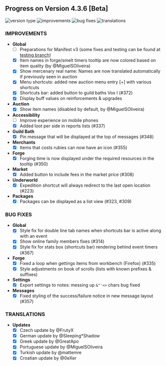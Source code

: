 ## Progress on Version 4.3.6 [Beta]

![version type](https://img.shields.io/badge/version-beta-yellow.svg?style=flat-square)
![improvements](https://img.shields.io/badge/improvements-13-green.svg?style=flat-square)
![bug fixes](https://img.shields.io/badge/bug%20fixes-6-red.svg?style=flat-square)
![translations](https://img.shields.io/badge/translations-6-blue.svg?style=flat-square)

### IMPROVEMENTS
- **Global**
	- [ ] Preparations for Manifest v3 (some fixes and testing can be found at [testing branch](https://github.com/DinoDevs/GladiatusCrazyAddon/tree/manifest-v3-testing))
	- [x] Item names in forge/smelt timers tooltip are now colored based on item quality (by @MiguelSOliveira)
	- [x] Show mercenary real name: Names are now translated automatically if previously seen in auction
	- [x] Menu shortcuts: added new auction menu entry [+] with various shortcuts
	- [x] Shortcuts bar: added button to guild baths Vox I (#372)
	- [x] Display buff values on reinforcements & upgrades
- **Auction**
	- [x] Show item names (disabled by default, by @MiguelSOliveira)
- **Accessibility**
	- [ ] Improve experience on mobile phones
	- [x] Added loot per side in reports lists (#337)
- **Guild Bath**
	- [x] Pin message that will be displayed at the top of messages (#348)
- **Merchants**
	- [x] Items that costs rubies can now have an icon (#355)
- **Forge**
	- [x] Forging time is now displayed under the required resources in the tooltip (#350)
- **Market**
	- [x] Added button to include fees in the market price (#308)
- **Underworld**
	- [x] Expedition shortcut will always redirect to the last open location (#223)
- **Packages**
	- [x] Packages can be displayed as a list view (#323, #309)

### BUG FIXES
- **Global**
	- [x] Style fix for double line tab names when shortcuts bar is active along with an event
	- [x] Show online family members fixes (#314)
	- [x] Style fix for stats box (shortcuts bar) rendering behind event timers (#367)
- **Forge**
	- [x] Fixed a loop when gettings items from workbench (Firefox) (#335)
	- [x] Style adjustments on book of scrolls (lists with known prefixes & suffixes)
- **Settings**
	- [x] Export settings to notes: messing up `&"'<>` chars bug fixed
- **Messages**
	- [x] Fixed styling of the success/failure notice in new message layout (#357)

### TRANSLATIONS
-  **Updates**
	- [x] Czech update by @FrutyX
	- [x] German update by @Sleeping*Shadow
	- [x] Greek update by @GreatApo
	- [x] Portuguese update by @MiguelSOliveira
	- [x] Turkish update by @mattemre
	- [x] Croatian update by @0eXer
